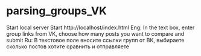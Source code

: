 # parsing_groups_VK
Start local server 
Start http://localhost/index.html
Eng: In the text box, enter group links from VK, choose how many posts you want to compare and submit
Ru: В текстовое поле вносите ссылки групп от ВК, выбираете сколько постов хотите сравнить и отправляете
